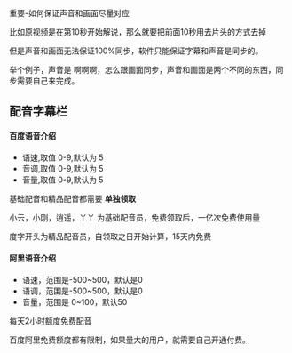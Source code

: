 重要-如何保证声音和画面尽量对应

比如原视频是在第10秒开始解说，那么就要把前面10秒用去片头的方式去掉

但是声音和画面无法保证100%同步，软件只能保证字幕和声音是同步的。

举个例子，声音是 啊啊啊，怎么跟画面同步，声音和画面是两个不同的东西，同步需要自己来完成。


## 配音字幕栏

#### 百度语音介绍

* 语速,取值 0-9,默认为 5
* 音调,取值 0-9,默认为 5
* 音量,取值 0-9,默认为 5

基础配音和精品配音都需要 **单独领取**

小云，小刚，逍遥，丫丫 为基础配音员，免费领取后，一亿次免费使用量

度字开头为精品配音员，自领取之日开始计算，15天内免费

#### 阿里语音介绍

* 语速，范围是-500~500，默认是0
* 语调，范围是-500~500，默认是0
* 音量，范围是 0~100，默认50

每天2小时额度免费配音

百度阿里免费额度都有限制，如果量大的用户，就需要自己开通付费。